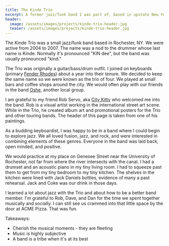 ```yaml
---
title: The Kinde Trio
excerpt: A former jazz/funk band I was part of, based in upstate New York
header:
  image: /assets/images/projects/kinde-trio-header.jpg
  teaser: /assets/images/projects/kinde-trio-header.jpg
---
```


The Kinde Trio was a small jazz/funk band based in Rochester, NY. We were active from 2004 to 2007. The name was a nod to the drummer whose last name is Kinde. Normally it's pronounced "KIN dee", but the band was usually pronounced "kind."

The Trio was originally a guitar/bass/drum outfit. I joined on keyboards (primary [Fender Rhodes](https://en.wikipedia.org/wiki/Rhodes_piano)) about a year into their tenure. We decided to keep the same name so we were known as the trio of four. We played at small bars and coffee shops around the city. We would often play with our friends in the band [Oshe](https://youtu.be/mIx1ZxXWV9E), another local group.

I am grateful to my friend Rob Servo, aka [City Kitty](https://open.spotify.com/show/679sUTc0usZJLEn5rlLb5s?si=cd3e1c7bcf604a93) who welcomed me into the band. Rob is a visual artist working in the international street art scene. While in the Trio, he created album art and promotional posters for the Trio and other touring bands. The header of this page is taken from one of his paintings.

As a budding keyboardist, I was happy to be in a band where I could begin to explore jazz. We all loved fusion, jazz, and rock, and were interested in combining elements of these genres. Everyone in the band was laid back, open minded, and positive.

We would practice at my place on Genesee Street near the University of Rochester, not far from where the river intersects with the canal. I had a drumset and an acoustic piano in my tiny living room. I had to squeeze past them to get from my tiny bedroom to my tiny kitchen. The shelves in the kitchen were lined with Jack Daniels bottles, evidence of many a past rehearsal. Jack and Coke was our drink in those days.

I learned a lot about jazz with the Trio and about how to be a better band member. I'm grateful to Rob, Dave, and Dan for the time we spent together musically and socially. I can still see us crammed into that little space by the door at ACME Pizza. That was fun.

Takeaways:
  * Cherish the musical moments - they are fleeting
  * Music is highly subjective
  * A band is a tribe when it's at its best
